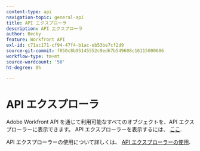 ```yaml
---
content-type: api
navigation-topic: general-api
title: API エクスプローラ
description: API エクスプローラ
author: Becky
feature: Workfront API
exl-id: c71ac171-cf94-47f4-b1ac-eb53be7cf2d9
source-git-commit: f050c8b95145552c9ed67b549608c16115000606
workflow-type: tm+mt
source-wordcount: '50'
ht-degree: 0%

---
```



# API エクスプローラ

Adobe Workfront API を通じて利用可能なすべてのオブジェクトを、API エクスプローラーに表示できます。 API エクスプローラーを表示するには、 [ここ](https://one.workfront.com/s/api-explorer).

API エクスプローラーの使用について詳しくは、 [API エクスプローラーの使用](../../wf-api/general/using-api-explorer.md).
